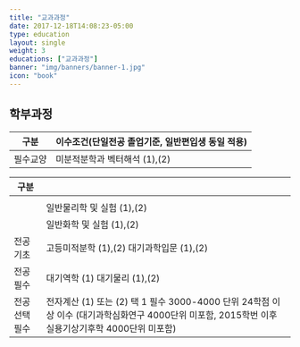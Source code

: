 ```yaml
---
title: "교과과정"
date: 2017-12-18T14:08:23-05:00
type: education
layout: single
weight: 3
educations: ["교과과정"]
banner: "img/banners/banner-1.jpg"
icon: "book"
---
```


## 학부과정
| 구분 | 이수조건(단일전공 졸업기준, 일반편입생 동일 적용)  |
|--------|--------|
| 필수교양      | 미분적분학과 벡터해석 (1),(2)      |


| 구분 |  |
|--------------|------------------------------------|
| |   |
|        |일반물리학 및 실험 (1),(2)|
|        |일반화학 및 실험 (1),(2)|
|전공기초 | 고등미적분학 (1),(2)  대기과학입문 (1),(2) |
|전공필수 | 대기역학 (1) 대기물리 (1),(2) |
|전공선택필수 | 전자계산 (1) 또는 (2) 택 1 필수  3000-4000 단위 24학점 이상 이수   (대기과학심화연구 4000단위 미포함, 2015학번 이후 실용기상기후학 4000단위 미포함)
